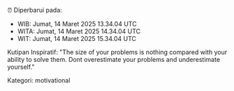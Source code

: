 ⏰ Diperbarui pada:
- WIB: Jumat, 14 Maret 2025 13.34.04 UTC
- WITA: Jumat, 14 Maret 2025 14.34.04 UTC
- WIT: Jumat, 14 Maret 2025 15.34.04 UTC

Kutipan Inspiratif:
"The size of your problems is nothing compared with your ability to solve them. Dont overestimate your problems and underestimate yourself."


Kategori: motivational

